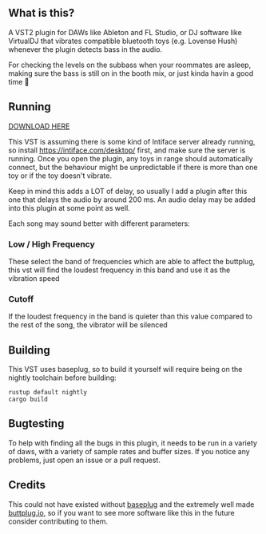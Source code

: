 ## What is this?

A VST2 plugin for DAWs like Ableton and FL Studio, or DJ software like VirtualDJ that vibrates compatible bluetooth toys (e.g. Lovense Hush) whenever the plugin detects bass in the audio.

For checking the levels on the subbass when your roommates are asleep, making sure the bass is still on in the booth mix, or just kinda havin a good time 🥴


## Running

[DOWNLOAD HERE](https://github.com/fractalysis/buttplug-vst/releases/)

This VST is assuming there is some kind of Intiface server already running, so install https://intiface.com/desktop/ first, and make sure the server is running. Once you open the plugin, any toys in range should automatically connect, but the behaviour might be unpredictable if there is more than one toy or if the toy doesn't vibrate.

Keep in mind this adds a LOT of delay, so usually I add a plugin after this one that delays the audio by around 200 ms. An audio delay may be added into this plugin at some point as well.

Each song may sound better with different parameters:
### Low / High Frequency
These select the band of frequencies which are able to affect the buttplug, this vst will find the loudest frequency in this band and use it as the vibration speed
### Cutoff
If the loudest frequency in the band is quieter than this value compared to the rest of the song, the vibrator will be silenced


## Building

This VST uses baseplug, so to build it yourself will require being on the nightly toolchain before building:

```
rustup default nightly
cargo build
```


## Bugtesting

To help with finding all the bugs in this plugin, it needs to be run in a variety of daws, with a variety of sample rates and buffer sizes. If you notice any problems, just open an issue or a pull request.


## Credits

This could not have existed without [baseplug](https://github.com/wrl/baseplug) and the extremely well made [buttplug.io](buttplug.io), so if you want to see more software like this in the future consider contributing to them.
